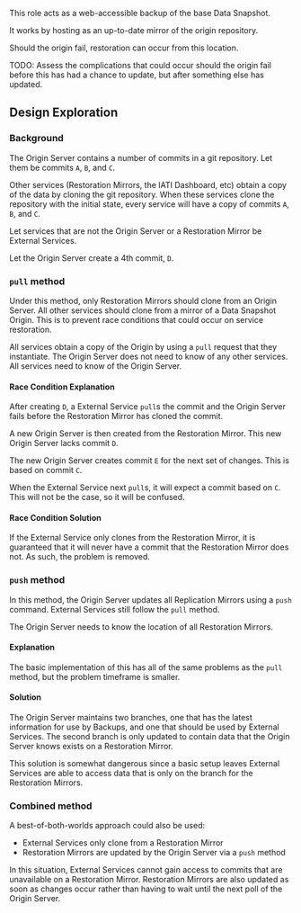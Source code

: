 This role acts as a web-accessible backup of the base Data Snapshot.

It works by hosting as an up-to-date mirror of the origin repository.

Should the origin fail, restoration can occur from this location.

TODO: Assess the complications that could occur should the origin fail before this has had a chance to update, but after something else has updated.

## Design Exploration

### Background

The Origin Server contains a number of commits in a git repository. Let them be commits `A`, `B`, and `C`.

Other services (Restoration Mirrors, the IATI Dashboard, etc) obtain a copy of the data by cloning the git repository. When these services clone the repository with the initial state, every service will have a copy of commits `A`, `B`, and `C`.

Let services that are not the Origin Server or a Restoration Mirror be External Services.

Let the Origin Server create a 4th commit, `D`.

### `pull` method

Under this method, only Restoration Mirrors should clone from an Origin Server. All other services should clone from a mirror of a Data Snapshot Origin. This is to prevent race conditions that could occur on service restoration.

All services obtain a copy of the Origin by using a `pull` request that they instantiate. The Origin Server does not need to know of any other services. All services need to know of the Origin Server.

#### Race Condition Explanation

After creating `D`, a External Service `pull`s the commit and the Origin Server fails before the Restoration Mirror has cloned the commit.

A new Origin Server is then created from the Restoration Mirror. This new Origin Server lacks commit `D`.

The new Origin Server creates commit `E` for the next set of changes. This is based on commit `C`.

When the External Service next `pull`s, it will expect a commit based on `C`. This will not be the case, so it will be confused.

#### Race Condition Solution

If the External Service only clones from the Restoration Mirror, it is guaranteed that it will never have a commit that the Restoration Mirror does not. As such, the problem is removed.

### `push` method

In this method, the Origin Server updates all Replication Mirrors using a `push` command. External Services still follow the `pull` method.

The Origin Server needs to know the location of all Restoration Mirrors.

#### Explanation

The basic implementation of this has all of the same problems as the `pull` method, but the problem timeframe is smaller.

#### Solution

The Origin Server maintains two branches, one that has the latest information for use by Backups, and one that should be used by External Services. The second branch is only updated to contain data that the Origin Server knows exists on a Restoration Mirror.

This solution is somewhat dangerous since a basic setup leaves External Services are able to access data that is only on the branch for the Restoration Mirrors.

### Combined method

A best-of-both-worlds approach could also be used:

* External Services only clone from a Restoration Mirror
* Restoration Mirrors are updated by the Origin Server via a `push` method

In this situation, External Services cannot gain access to commits that are unavailable on a Restoration Mirror. Restoration Mirrors are also updated as soon as changes occur rather than having to wait until the next poll of the Origin Server.
